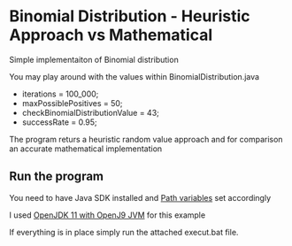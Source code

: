 # Binomial Distribution - Heuristic Approach vs Mathematical
Simple implementaiton of Binomial distribution

You may play around with the values within BinomialDistribution.java
- iterations = 100_000;
- maxPossiblePositives = 50;
- checkBinomialDistributionValue = 43;
- successRate = 0.95;

The program returs a heuristic random value approach and for comparison an accurate mathematical implementation

## Run the program
You need to have Java SDK installed and [Path variables](https://javatutorial.net/set-java-home-windows-10) set accordingly

I used [OpenJDK 11 with  OpenJ9 JVM](https://adoptopenjdk.net/?variant=openjdk11&jvmVariant=openj9) for this example

If everything is in place simply run the attached execut.bat file.